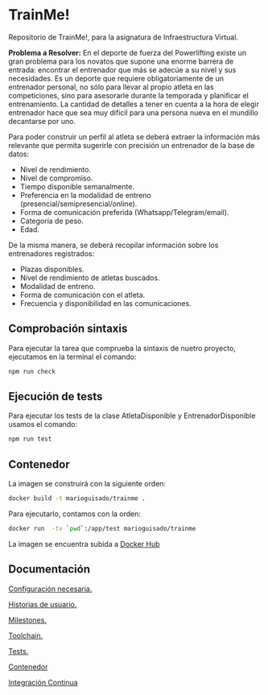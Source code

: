 # TrainMe!
Repositorio de TrainMe!, para la asignatura de Infraestructura Virtual.

**Problema a Resolver:**
En el deporte de fuerza del Powerlifting existe un gran problema para los novatos que supone una enorme barrera de entrada: encontrar el entrenador que más se adecúe a su nivel y sus necesidades. Es un deporte que requiere obligatoriamente de un entrenador personal, no sólo para llevar al propio atleta en las competiciones, sino para asesorarle durante la temporada y planificar el entrenamiento. La cantidad de detalles a tener en cuenta a la hora de elegir entrenador hace que sea muy difícil para una persona nueva en el mundillo decantarse por uno.

Para poder construir un perfil al atleta se deberá extraer la información más relevante que permita sugerirle con precisión un entrenador de la base de datos:
- Nivel de rendimiento.
- Nivel de compromiso.
- Tiempo disponible semanalmente.
- Preferencia en la modalidad de entreno (presencial/semipresencial/online).
- Forma de comunicación preferida (Whatsapp/Telegram/email).
- Categoría de peso.
- Edad.
  
De la misma manera, se deberá recopilar información sobre los entrenadores registrados:
- Plazas disponibles.
- Nivel de rendimiento de atletas buscados.
- Modalidad de entreno.
- Forma de comunicación con el atleta.
- Frecuencia y disponibilidad en las comunicaciones.

## Comprobación sintaxis

Para ejecutar la tarea que comprueba la sintaxis de nuetro proyecto, ejecutamos en la terminal el comando:

```bash
npm run check
``` 
## Ejecución de tests

Para ejecutar los tests de la clase AtletaDisponible y EntrenadorDisponible usamos el comando:

```bash
npm run test
``` 
## Contenedor 

La imagen se construirá con la siguiente orden:

```bash
docker build -t marioguisado/trainme .
```

Para ejecutarlo, contamos con la orden:

```bash
docker run  -tv `pwd`:/app/test marioguisado/trainme
```
La imagen se encuentra subida a [Docker Hub](https://hub.docker.com/r/marioguisado/trainme)

## Documentación
[Configuración necesaria.](./docs/configuracion.md)

[Historias de usuario.](./docs/HUs.md)

[Milestones.](./docs/milestones.md) 

[Toolchain.](./docs/toolchain.md)

[Tests.](./docs/tests.md)

[Contenedor](./docs/contenedor.md)

[Integración Continua](./docs/integracion.md)

